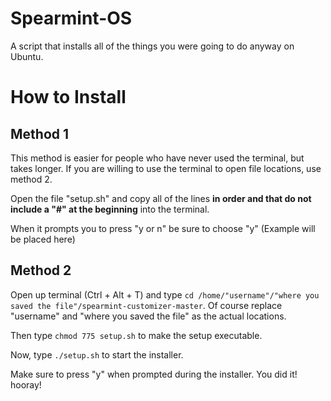 # Spearmint-OS
A script that installs all of the things you were going to do anyway on Ubuntu.

# How to Install
## Method 1
This method is easier for people who have never used the terminal, but takes longer. If you are willing to use the terminal to open file locations, use method 2.

Open the file "setup.sh" and copy all of the lines **in order and that do not include a "#" at the beginning** into the terminal.

When it prompts you to press "y or n" be sure to choose "y"
(Example will be placed here)
## Method 2
Open up terminal (Ctrl + Alt + T) and type `cd /home/"username"/"where you saved the file"/spearmint-customizer-master`.
Of course replace "username" and "where you saved the file" as the actual locations.

Then type `chmod 775 setup.sh` to make the setup executable.

Now, type `./setup.sh` to start the installer.

Make sure to press "y" when prompted during the installer.
You did it! hooray!
